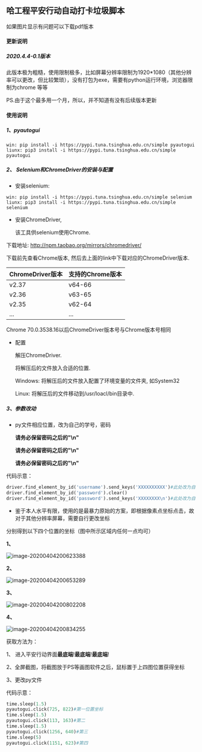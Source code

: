 ##  哈工程平安行动自动打卡垃圾脚本

如果图片显示有问题可以下载pdf版本

####  更新说明

#####  2020.4.4-0.1版本

此版本极为粗糙，使用限制极多，比如屏幕分辨率限制为1920*1080（其他分辨率可以更改，但比较繁琐），没有打包为exe，需要有python运行环境，浏览器限制为chrome 等等

PS.由于这个最多用一个月，所以，并不知道有没有后续版本更新

#### 使用说明

##### 1、pyautogui

```shell
win: pip install -i https://pypi.tuna.tsinghua.edu.cn/simple pyautogui
liunx: pip3 install -i https://pypi.tuna.tsinghua.edu.cn/simple pyautogui
```

##### 2、 Selenium和ChromeDriver的安装与配置

* 安装selenium:

```shell
win: pip install -i https://pypi.tuna.tsinghua.edu.cn/simple selenium
liunx: pip3 install -i https://pypi.tuna.tsinghua.edu.cn/simple selenium
```

* 安装ChromeDriver,

  该工具供selenium使用Chrome.

下载地址: http://npm.taobao.org/mirrors/chromedriver/

下载前先查看Chrome版本, 然后去上面的link中下载对应的ChromeDriver版本.

| ChromeDriver版本 | 支持的Chrome版本 |
| ---------------- | ---------------- |
|v2.37|v64-66|
|v2.36|v63-65|
|v2.35|v62-64|
|...|...|

Chrome 70.0.3538.16以后ChromeDriver版本号与Chrome版本号相同


* 配置

  解压ChromeDriver.
  
  将解压后的文件放入合适的位置.
  
  Windows: 将解压后的文件放入配置了环境变量的文件夹, 如System32
  
  Linux: 将解压后的文件移动到/usr/loacl/bin目录中.

##### 3、参数改动

* py文件相应位置，改为自己的学号，密码

  **请务必保留密码之后的"\n"**

  **请务必保留密码之后的"\n"**

  **请务必保留密码之后的"\n"**

代码示意：

```python
driver.find_element_by_id('username').send_keys('XXXXXXXXXX')#此处改为自己的学号
driver.find_element_by_id('password').clear()
driver.find_element_by_id('password').send_keys('XXXXXXXX\n')#此处改为自己的密码，并保留"\n"
```



* 鉴于本人水平有限，使用的是最暴力原始的方案，即根据像素点坐标点击，故对于其他分辨率屏幕，需要自行更改坐标

分别得到以下四个位置的坐标（图中所示区域内任何一点均可）

**1、**

![image-20200404200623388](https://github.com/AlbertZorichHawking/HEU-COVID-19/tree/master/img/image-20200404200623388.png)

**2、**

![image-20200404200653289](https://github.com/AlbertZorichHawking/HEU-COVID-19/tree/master/img/image-20200404200653289.png)

**3、**

![image-20200404200802208](https://github.com/AlbertZorichHawking/HEU-COVID-19/tree/master/img/image-20200404200802208.png)

**4、**

![image-20200404200834255](https://github.com/AlbertZorichHawking/HEU-COVID-19/tree/master/img/image-20200404200834255.png)

获取方法为：

1、 进入平安行动界面**最底端**!**最底端**!**最底端**!

2、全屏截图，将截图放于PS等画图软件之后，鼠标置于上四图位置获得坐标

3、更改py文件

代码示意：

```python
time.sleep(1.5)
pyautogui.click(725, 822)#第一位置坐标
time.sleep(1.5)
pyautogui.click(113, 163)#第二
time.sleep(1.5)
pyautogui.click(1256, 640)#第三
time.sleep(5)
pyautogui.click(1151, 623)#第四
```

